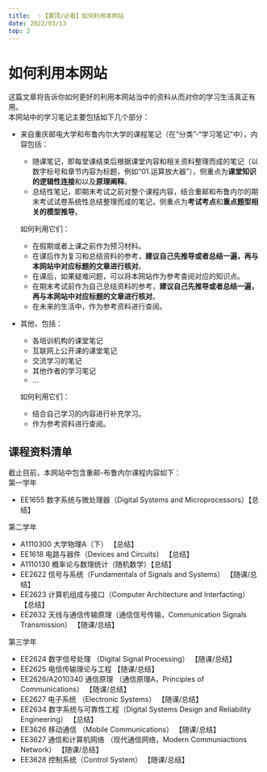 ```yaml
---
title:  ✨【置顶/必看】如何利用本网站
date: 2022/03/13
top: 2
---
```

# 如何利用本网站
这篇文章将告诉你如何更好的利用本网站当中的资料从而对你的学习生活真正有用。  
本网站中的学习笔记主要包括如下几个部分：
- 来自重庆邮电大学和布鲁内尔大学的课程笔记（在“分类”-“学习笔记”中），内容包括：  
  - 随课笔记，即每堂课结束后根据课堂内容和相关资料整理而成的笔记（以数字标号和章节内容为标题，例如“01.运算放大器”），侧重点为**课堂知识的逻辑性连接**和以及**原理阐释**。  
  - 总结性笔记，即期末考试之前对整个课程内容，结合重邮和布鲁内尔的期末考试试卷系统性总结整理而成的笔记，侧重点为**考试考点**和**重点题型相关的模型推导**。  
  
  如何利用它们：  
    - 在假期或者上课之前作为预习材料。
    - 在课后作为复习和总结资料的参考，**建议自己先推导或者总结一遍，再与本网站中对应标题的文章进行核对**。
    - 在课后，如果疑难问题，可以将本网站作为参考查阅对应的知识点。  
    - 在期末考试前作为自己总结资料的参考，**建议自己先推导或者总结一遍，再与本网站中对应标题的文章进行核对**。
    - 在未来的生活中，作为参考资料进行查阅。  
- 其他，包括：
  - 各培训机构的课堂笔记
  - 互联网上公开课的课堂笔记
  - 交流学习的笔记
  - 其他作者的学习笔记
  - ...  
  
  如何利用它们：  
    - 结合自己学习的内容进行补充学习。  
    - 作为参考资料进行查阅。  

## 课程资料清单
截止目前，本网站中包含重邮-布鲁内尔课程内容如下：  
第一学年  
- EE1655 数字系统与微处理器（Digital Systems and Microprocessors）【总结】  

第二学年  
- A1110300 大学物理A（下） 【总结】
- EE1618 电路与器件（Devices and Circuits） 【总结】
- A1110130 概率论与数理统计（随机数学）【总结】 
- EE2622 信号与系统（Fundamentals of Signals and Systems） 【随课/总结】
- EE2623 计算机组成与接口（Computer Architecture and Interfacting） 【总结】
- EE2632 天线与通信传输原理（通信信号传输，Communication Signals Transmission） 【随课/总结】

第三学年  
- EE2624 数字信号处理 （Digital Signal Processing） 【随课/总结】
- EE2625 电信传输理论与工程 【随课/总结】  
- EE2626/A2010340 通信原理 （通信原理A，Principles of Communications） 【随课/总结】
- EE2627 电子系统 （Electronic Systems） 【随课/总结】
- EE2634 数字系统与可靠性工程（Digital Systems Design and Reliability Engineering） 【总结】
- EE3626 移动通信 （Mobile Communications） 【随课/总结】  
- EE3627 通信和计算机网络 （现代通信网络，Modern Communiactions Network） 【随课/总结】  
- EE3628 控制系统（Control System） 【随课/总结】  